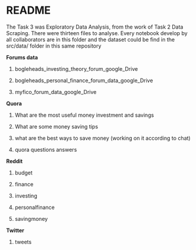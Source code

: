 # README

The Task 3 was Exploratory Data Analysis, from the work of Task 2 Data Scraping. There were thirteen files to analyse. Every notebook develop by all collaborators are in this folder and the dataset could be find in the src/data/ folder in this same repository

**Forums data**

1. bogleheads_investing_theory_forum_google_Drive

2. bogleheads_personal_finance_forum_data_google_Drive 

3. myfico_forum_data_google_Drive

**Quora**

1. What are the most useful money investment and savings

2. What are some money saving tips

3. what are the best ways to save money (working on it according to chat)

4. quora questions answers

**Reddit**

1. budget

2. finance

3. investing

4. personalfinance

5. savingmoney

**Twitter**

1. tweets